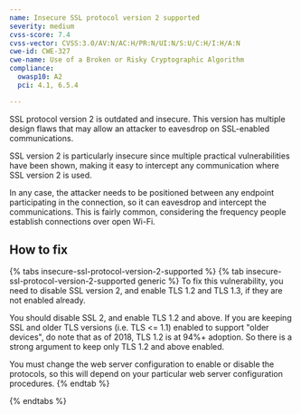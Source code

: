 ```yaml
---
name: Insecure SSL protocol version 2 supported
severity: medium
cvss-score: 7.4
cvss-vector: CVSS:3.0/AV:N/AC:H/PR:N/UI:N/S:U/C:H/I:H/A:N
cwe-id: CWE-327
cwe-name: Use of a Broken or Risky Cryptographic Algorithm
compliance:
  owasp10: A2
  pci: 4.1, 6.5.4

---            
```


SSL protocol version 2 is outdated and insecure. This version has multiple design flaws that may allow an attacker to eavesdrop on SSL-enabled communications.

SSL version 2 is particularly insecure since multiple practical vulnerabilities have been shown, making it easy to intercept any communication where SSL version 2 is used.

In any case, the attacker needs to be positioned between any endpoint participating in the connection, so it can eavesdrop and intercept the communications. This is fairly common, considering the frequency people establish connections over open Wi-Fi.

## How to fix

{% tabs insecure-ssl-protocol-version-2-supported %}
{% tab insecure-ssl-protocol-version-2-supported generic %}
To fix this vulnerability, you need to disable SSL version 2, and enable TLS 1.2 and TLS 1.3, if they are not enabled already.

You should disable SSL 2, and enable TLS 1.2 and above. If you are keeping SSL and older TLS versions (i.e. TLS <= 1.1) enabled to support "older devices", do note that as of 2018, TLS 1.2 is at 94%+ adoption. So there is a strong argument to keep only TLS 1.2 and above enabled.

You must change the web server configuration to enable or disable the protocols, so this will depend on your particular web server configuration procedures.
{% endtab %}

{% endtabs %}

